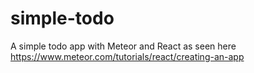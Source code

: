 # simple-todo
A simple todo app with Meteor and React as seen here https://www.meteor.com/tutorials/react/creating-an-app
